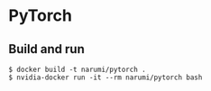 # PyTorch

## Build and run

```
$ docker build -t narumi/pytorch .
$ nvidia-docker run -it --rm narumi/pytorch bash
```